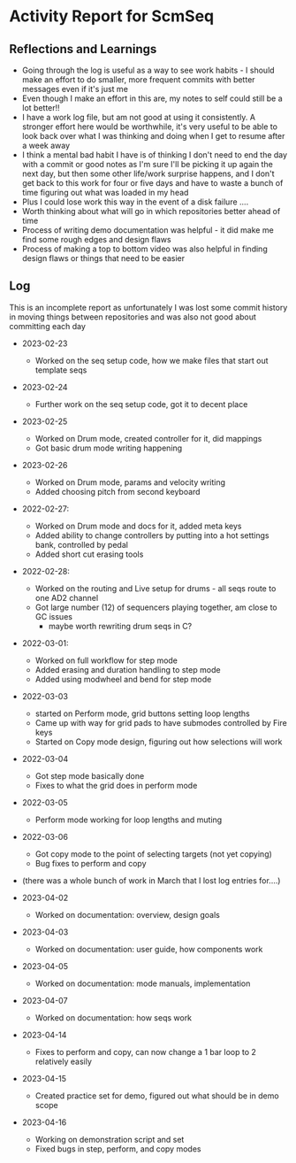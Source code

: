 # Activity Report for ScmSeq 

## Reflections and Learnings
* Going through the log is useful as a way to see work habits - I should make an effort to do smaller, more frequent commits
  with better messages even if it's just me
* Even though I make an effort in this are, my notes to self could still be a lot better!!
* I have a work log file, but am not good at using it consistently. A stronger effort here would be worthwhile,
  it's very useful to be able to look back over what I was thinking and doing when I get to resume after a week away
* I think a mental bad habit I have is of thinking I don't need to end the day with a commit or good notes
  as I'm sure I'll be picking it up again the next day, but then some other life/work surprise happens, and I don't get
  back to this work for four or five days and have to waste a bunch of time figuring out what was loaded in my head
* Plus I could lose work this way in the event of a disk failure ....
* Worth thinking about what will go in which repositories better ahead of time
* Process of writing demo documentation was helpful - it did make me find some rough edges and design flaws
* Process of making a top to bottom video was also helpful in finding design flaws or things that need to be easier 

## Log 
This is an incomplete report as unfortunately I was lost some commit history
in moving things between repositories and was also not good about committing each day

* 2023-02-23
    * Worked on the seq setup code, how we make files that start out template seqs

* 2023-02-24
    * Further work on the seq setup code, got it to decent place

* 2023-02-25
    * Worked on Drum mode, created controller for it, did mappings
    * Got basic drum mode writing happening

* 2023-02-26
    * Worked on Drum mode, params and velocity writing
    * Added choosing pitch from second keyboard

* 2022-02-27:
    * Worked on Drum mode and docs for it, added meta keys
    * Added ability to change controllers by putting into a hot settings bank, controlled by pedal
    * Added short cut erasing tools

* 2022-02-28: 
    * Worked on the routing and Live setup for drums - all seqs route to one AD2 channel
    * Got large number (12) of sequencers playing together, am close to GC issues
        * maybe worth rewriting drum seqs in C?

* 2022-03-01:
    * Worked on full workflow for step mode
    * Added erasing and duration handling to step mode
    * Added using modwheel and bend for step mode

* 2022-03-03 
    * started on Perform mode, grid buttons setting loop lengths
    * Came up with way for grid pads to have submodes controlled by Fire keys
    * Started on Copy mode design, figuring out how selections will work

* 2022-03-04
    * Got step mode basically done
    * Fixes to what the grid does in perform mode
 
* 2022-03-05
    * Perform mode working for loop lengths and muting

* 2022-03-06
    * Got copy mode to the point of selecting targets (not yet copying)
    * Bug fixes to perform and copy

* (there was a whole bunch of work in March that I lost log entries for....)

* 2023-04-02
    * Worked on documentation:  overview, design goals

* 2023-04-03
    * Worked on documentation: user guide, how components work

* 2023-04-05
    * Worked on documentation: mode manuals, implementation

* 2023-04-07
    * Worked on documentation: how seqs work

* 2023-04-14
    * Fixes to perform and copy, can now change a 1 bar loop to 2 relatively easily

* 2023-04-15
    * Created practice set for demo, figured out what should be in demo scope

* 2023-04-16
    * Working on demonstration script and set
    * Fixed bugs in step, perform, and copy modes
    

